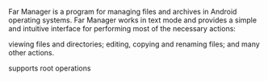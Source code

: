 Far Manager is a program for managing files and archives in Android operating systems. Far Manager works in text mode and provides a simple and intuitive interface for performing most of the necessary actions:

viewing files and directories; editing, copying and renaming files; and many other actions.

supports root operations